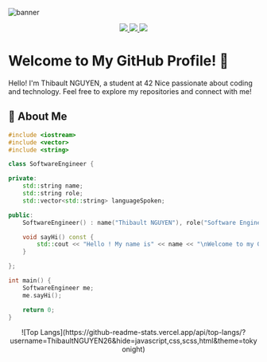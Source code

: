 ![banner](https://github.com/ThibaultNGUYEN26/ThibaultNGUYEN26/blob/main/githubBanner.png)

<div align="center">
  <p>
    <a href="https://profile.intra.42.fr/users/thibnguy">
      <img src="https://badgen.net/badge/42Nice/thibnguy/blue?cache=86400&icon=https://meta.intra.42.fr/images/42_logo.svg">
    </a>
    <a href="https://www.linkedin.com/in/thibaultnguyen/">
      <img src="https://badgen.net/badge/LinkedIn/Thibault NGUYEN/cyan?icon=linkedin">
    </a>
    <img src="https://komarev.com/ghpvc/?username=ThibaultNGUYEN26&color=blueviolet">
  </p>
</div>

# Welcome to My GitHub Profile! 👋
Hello! I'm Thibault NGUYEN, a student at 42 Nice passionate about coding and technology. Feel free to explore my repositories and connect with me!

## 🚀 About Me

```cpp
#include <iostream>
#include <vector>
#include <string>

class SoftwareEngineer {

private:
    std::string name;
    std::string role;
    std::vector<std::string> languageSpoken;

public:
    SoftwareEngineer() : name("Thibault NGUYEN"), role("Software Engineer"), languageSpoken({"fr_FR", "en_US"}) {}

    void sayHi() const {
        std::cout << "Hello ! My name is" << name << "\nWelcome to my GitHub profile !" << std::endl;
    }

};

int main() {
    SoftwareEngineer me;
    me.sayHi();

    return 0;
}
```

<div align="center">
  ![Top Langs](https://github-readme-stats.vercel.app/api/top-langs/?username=ThibaultNGUYEN26&hide=javascript,css,scss,html&theme=tokyonight)
</div>
